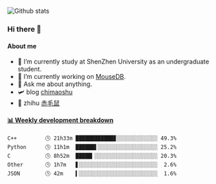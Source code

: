 ![Github stats](https://github-readme-stats.vercel.app/api?username=chimaoshu&show_icons=true&theme=cobalt)

### Hi there 👋

#### About me

- 🏫 I’m currently study at ShenZhen University as an undergraduate student.
- 🔭 I’m currently working on [MouseDB](https://github.com/chimaoshu/MouseDB).
- 💬 Ask me about anything.
- 🛩️ blog  [chimaoshu](https://www.chimaoshu.top)
- 🎯 zhihu  [赤毛鼠](https://www.zhihu.com/people/chi-mao-shu-53/)

<!-- waka-box start -->
#### <a href="https://gist.github.com/e235103f6d3ace58395a9ff863c34467" target="_blank">📊 Weekly development breakdown</a>
```text
C++         🕓 21h33m ████████████▊░░░░░░░░░░░░░ 49.3%
Python      🕓 11h1m  ██████▌░░░░░░░░░░░░░░░░░░░ 25.2%
C           🕓 8h52m  █████▎░░░░░░░░░░░░░░░░░░░░ 20.3%
Other       🕓 1h7m   ▋░░░░░░░░░░░░░░░░░░░░░░░░░  2.6%
JSON        🕓 42m    ▍░░░░░░░░░░░░░░░░░░░░░░░░░  1.6%
```
<!-- Powered by https://github.com/YouEclipse/waka-box-go . -->
<!-- waka-box end -->
